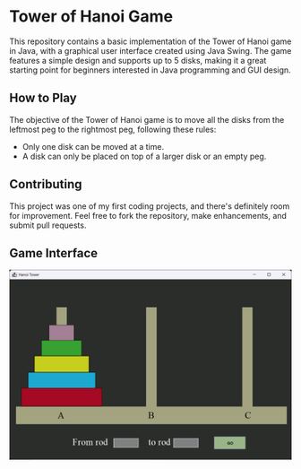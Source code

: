 # Tower of Hanoi Game
This repository contains a basic implementation of the Tower of Hanoi game in Java, with a graphical user interface created using Java Swing.
The game features a simple design and supports up to 5 disks, making it a great starting point for beginners interested in Java programming and GUI design.
## How to Play
The objective of the Tower of Hanoi game is to move all the disks from the leftmost peg to the rightmost peg, following these rules:
- Only one disk can be moved at a time.
- A disk can only be placed on top of a larger disk or an empty peg.
## Contributing
This project was one of my first coding projects, and there's definitely room for improvement. Feel free to fork the repository, make enhancements,
and submit pull requests.
## Game Interface
<p align="center">
  <img src="https://github.com/SabaKzmi/Basic-Hanoi-Game-with-Java-Swing/blob/69fb6576dce9cb420c340abdc76d3a9e91777f42/Interface" alt="Hanoi Interface" />
</p>

